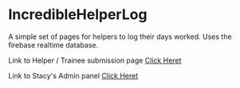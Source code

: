 # IncredibleHelperLog
A simple set of pages for helpers to log their days worked. Uses the firebase realtime database.


Link to Helper / Trainee submission page
[Click Heret](https://jwilly117.github.io/IncredibleHelperLog/)

Link to Stacy's Admin panel
[Click Heret](https://jwilly117.github.io/IncredibleHelperLog/dashboard.html)

